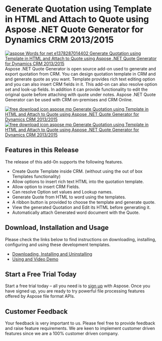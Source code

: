 # Generate Quotation using Template in HTML and Attach to Quote using Aspose .NET Quote Generator for Dynamics CRM 2013/2015

[![aspose Words for net e1378287014402 Generate Quotation using Template in HTML and Attach to Quote using Aspose .NET Quote Generator for Dynamics CRM 2013/2015](http://www.aspose.com/blogs/wp-content/uploads/2013/09/aspose-Words-for-net-e1378287014402.png "Aspose.Words or .NET logo")](https://www.aspose.com/products/words/net)Aspose .NET Quote Generator is open source add-on used to generate and export quotation from CRM. You can design quotation template in CRM and and generate quote as you want. Template provides rich text editing option and you can also insert CRM fields in it. This add-on can also resolve option set and look-up fields. In addition it can provide functionality to edit the original quote before attaching with quote under notes. Aspose .NET Quote Generator can be used with CRM on-premises and CRM Online.

[![free download icon aspose mp Generate Quotation using Template in HTML and Attach to Quote using Aspose .NET Quote Generator for Dynamics CRM 2013/2015](http://cdn.aspose.com/Images/marketplace/free-download-icon-aspose-mp.png "Free Download - Aspose .NET Quote Generator")](https://asposenetcrm.codeplex.com/releases/view/617516 "Free Download - Aspose .NET Quote Generator") [![free download icon aspose mp Generate Quotation using Template in HTML and Attach to Quote using Aspose .NET Quote Generator for Dynamics CRM 2013/2015](http://cdn.aspose.com/Images/marketplace/free-download-icon-aspose-mp.png "Free Download - Aspose .NET Quote Generator")](https://asposenetcrm.codeplex.com/SourceControl/latest "Free Download - Aspose .NET Quote Generator")

## Features in this Release

The release of this add-0n supports the following features.

*   Create Quote Template inside CRM. (without using the out of box Templates functionality)
*   Allow options to insert rich text HTML into the quotation template.
*   Allow option to insert CRM Fields.
*   Can resolve Option set values and Lookup names.
*   Generate Quote from HTML to word using the templates.
*   A ribbon button is provided to choose the template and generate quote.
*   View the generated Quotation and Edit its HTML before generating it.
*   Automatically attach Generated word document with the Quote.

## Download, Installation and Usage

Please check the links below to find instructions on downloading, installing, configuring and using these development templates.

*   [Downloading, Installing and Uninstalling](https://docs.aspose.com//display/wordsnet/5.5.2.1+Downloading,+Installing+and+Uninstalling)
*   [Using and Video Demo](https://docs.aspose.com//display/wordsnet/5.5.2.2+Using+and+Video+Demo)

## Start a Free Trial Today

Start a free trial today – all you need is to [sign up](https://idsrv.asposeptyltd.com/identity/signup?clientId=prod.community.aspose) with Aspose. Once you have signed up, you are ready to try powerful file processing features offered by Aspose file format APIs.

## Customer Feedback

Your feedback is very important to us. Please feel free to provide feedback and raise feature requirements. We are keen to implement customer driven features since we are a 100% customer driven company.

